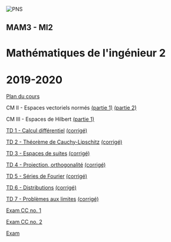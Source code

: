 ![PNS](http://caillau.perso.math.cnrs.fr/logo-pns.png)
## MAM3 - MI2
# Mathématiques de l'ingénieur 2
# 2019-2020

[Plan du cours](https://github.com/jbcaillau/mi2/blob/master/cm/cm.ipynb)

CM II - Espaces vectoriels normés
[(partie 1)](https://unspod.unice.fr/video/6997-mi2-cm-2-espace-vectoriels-normes-1)
[(partie 2)](https://unspod.unice.fr/video/6999-mi2-cm-2-espace-vectoriels-normes-2)

CM III - Espaces de Hilbert
[(partie 1)](https://unspod.unice.fr/video/7146-mi2-cm-2-espace-de-hilbert-1)

[TD 1 - Calcul différentiel](https://github.com/jbcaillau/mi2/blob/master/td1/td1.ipynb) [(corrigé)](td1/td1-corr.pdf)

[TD 2 - Théorème de Cauchy-Lipschitz](https://github.com/jbcaillau/mi2/blob/master/td2/td2.ipynb) [(corrigé)](td2/td2-corr.pdf)

[TD 3 - Espaces de suites](https://github.com/jbcaillau/mi2/blob/master/td3/td3.ipynb) [(corrigé)](td3/td3-corr.pdf)

[TD 4 - Projection, orthogonalité](td4/td4.pdf) [(corrigé)](td4/td4-corr.pdf)

[TD 5 - Séries de Fourier](td5/td5.pdf) [(corrigé)](td5/td5-corr.pdf)

[TD 6 - Distributions](td6/td6.pdf) [(corrigé)](td6/td6-corr.pdf)

[TD 7 - Problèmes aux limites](td7/td7.pdf) [(corrigé)](td7/td7-corr.pdf)

[Exam CC no. 1](https://github.com/jbcaillau/mi2/blob/master/exam-cc1-old/exam-cc1.ipynb)

[Exam CC no. 2](exam-cc2-old/exam-cc2.pdf)

[Exam](exam/exam.pdf)
